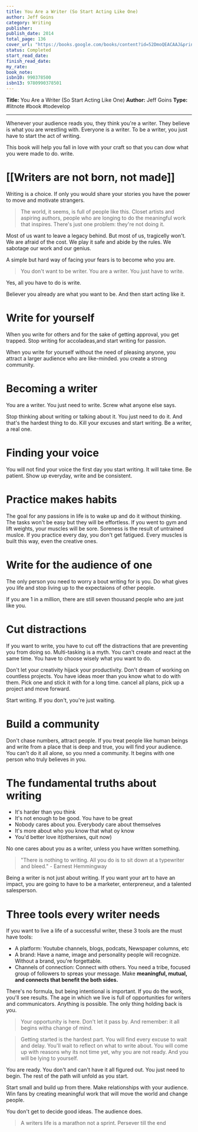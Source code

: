 ```yaml
---
title: You Are a Writer (So Start Acting Like One)
author: Jeff Goins
category: Writing
publisher: 
publish_date: 2014
total_page: 136
cover_url: "https://books.google.com/books/content?id=52DmoQEACAAJ&printsec=frontcover&img=1&zoom=1&source=gbs_api"
status: Completed
start_read_date: 
finish_read_date: 
my_rate: 
book_note: 
isbn10: 990378500
isbn13: 9780990378501
---
```

**Title:** You Are a Writer (So Start Acting Like One)
**Author:** Jeff Goins
**Type:** #litnote #book #todevelop 

----
Whenever your audience reads you, they think you're a writer. They believe is what you are wrestling with. Everyone is a writer. To  be a writer, you just have to start the act of writing.

This book will help you fall in love with your craft so that you can dow what you were made to do. write.

# [[Writers are not born, not made]]
Writing is a choice. If only you would share your stories you have the power to move and motivate strangers.

> The world, it seems, is full of people like this. Closet artists and aspiring authors, people who are longing to do  the meaningful work that inspires. There's just one problem: they're not doing it.

Most of us want to leave a legacy behind. But most of us, tragicelly won't. We are afraid of the cost. We play it safe and abide by the rules. We sabotage our work and our genius. 

A simple but hard way of facing your fears is to become who you are.

> You don't want to be writer. You are a writer. You just have to write.

Yes, all you have to do is write. 

Believer you already are what you want to be. And then start acting like it.


# Write for yourself
When you write for others and for the sake of getting approval, you get trapped. Stop writing for accoladeas,and start writing for passion.

When you write for yourself without the need of pleasing anyone, you attract a larger audience who are like-minded. you create a strong community.

# Becoming a writer
You are a writer. You just need to write. Screw what anyone else says.

Stop thinking about writing or talking about it. You just need to do it. And that's the hardest thing to do. Kill your excuses and start writing. Be a writer, a real one.

# Finding your voice
You will not find your voice the first day you start writing. It will take time. Be patient. Show up everyday, write and be consistent.

# Practice makes habits
The goal for any passions in life is to wake up and do it without thinking. The tasks won't be easy but they will be effortless. If you went to gym and lift weights,  your muscles will be sore. Soreness is the result of untrained muslce. If you practice every day, you don't get fatigued. Every muscles is built this way, even the creative ones.

# Write for the audience of one
The only person you need to worry a bout writing for is you. Do what gives you life and stop living up to the expectaions of other people.

If you are 1 in a million, there are still seven thousand people who are just like you.

# Cut distractions
If you want to write, you have to cut off the distractions that are preventing you from doing so. Multi-tasking is a myth. You can't create and react at the same time.  You have to choose wisely what you want to do.

Don't let your creativity hijack your productivity. Don't dream of working on countless projects. You have ideas moer than you  know what to do with them. Pick one and stick it with for  a long time. cancel all plans, pick up a  project and move forward.

Start writing. If you don't, you're just waiting.

# Build a community
Don't chase numbers, attract people. If you treat people like human beings and write from a place that is deep and true, you will find your audience. You can't do it all alone, so you nned a community. It begins with one person who truly  believes in you.

# The fundamental truths about writing
- It's harder than you think
- It's not enough to be good. You have to be great
- Nobody cares about you. Everybody care about themselves
- It's more about who you know that what  oy know
- You'd  better love it(othersiws, quit now)

No one cares about you as a writer, unless you have written something.

> "There is nothing to writing. All you do is to sit down at a typewriter and bleed." - Earnest Hemmingway

Being a writer is not just about writing. If you want your art to have an impact, you are going to have to be a marketer, enterpreneur, and a talented salesperson.

# Three tools every writer needs
If you want to live a life of a successful writer, these 3 tools are the must have tools:
- A platform: Youtube channels, blogs, podcats, Newspaper columns, etc
- A brand: Have a name, image and personality people will recognize. Without a brand, you're forgettable.
- Channels of connection: Connect with others. You need a tribe, focused group of followers to spreas your message. Make **meaningful, mutual, and connects that benefit the both sides.**


There's no formula, but being intentional is important. If you do the work, you'll see results. The age in which we live is full of opportunities for writers and communicators. Anything is possible. The only thing holding back is you. 

> Your opportunity is here. Don't let it pass by. And remember: it all begins witha change of mind.


> Getting started is the hardest part. You will find every excuse to wait and delay. You'll wait to reflect on what to write about. You will come up with reasons why its not time yet, why you are not ready. And you will be lying to yourself.

You are ready. You don't and can't have it all figured out. You just need to begin. The rest of the path will unfold as you start.

Start small and build up from there. Make relationships with your audience. Win fans by creating meaningful work that will move the world and change people.

You don't get to decide good ideas. The audience does.


> A writers life is a marathon not a sprint. Persever till the end